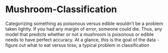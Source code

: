# Mushroom-Classification

Categorizing something as poisonous versus edible wouldn’t be a problem taken 
lightly. If you had any margin of error, someone could die. Thus, any model that 
predicts whether or not a mushroom is poisonous or edible needs to have perfect 
accuracy. At a glance, this is the goal of the data - figure out what to eat versus 
toss; a typical problem in classification
